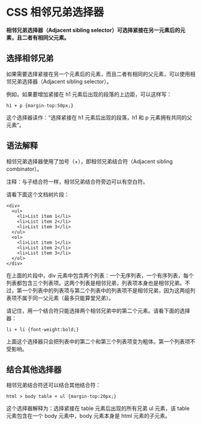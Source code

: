 
# CSS 相邻兄弟选择器




**相邻兄弟选择器（Adjacent sibling selector）可选择紧接在另一元素后的元素，且二者有相同父元素。**

## 选择相邻兄弟

如果需要选择紧接在另一个元素后的元素，而且二者有相同的父元素，可以使用相邻兄弟选择器（Adjacent sibling selector）。

例如，如果要增加紧接在 h1 元素后出现的段落的上边距，可以这样写：

```
h1 + p {margin-top:50px;}
```

这个选择器读作：“选择紧接在 h1 元素后出现的段落，h1 和 p 元素拥有共同的父元素”。



## 语法解释

相邻兄弟选择器使用了加号（+），即相邻兄弟结合符（Adjacent sibling combinator）。

注释：与子结合符一样，相邻兄弟结合符旁边可以有空白符。

请看下面这个文档树片段：

```
<div>
  <ul>
    <li>List item 1</li>
    <li>List item 2</li>
    <li>List item 3</li>
  </ul>
  <ol>
    <li>List item 1</li>
    <li>List item 2</li>
    <li>List item 3</li>
  </ol>
</div>

```

在上面的片段中，div 元素中包含两个列表：一个无序列表，一个有序列表，每个列表都包含三个列表项。这两个列表是相邻兄弟，列表项本身也是相邻兄弟。不过，第一个列表中的列表项与第二个列表中的列表项不是相邻兄弟，因为这两组列表项不属于同一父元素（最多只能算堂兄弟）。

请记住，用一个结合符只能选择两个相邻兄弟中的第二个元素。请看下面的选择器：

```
li + li {font-weight:bold;}
```

上面这个选择器只会把列表中的第二个和第三个列表项变为粗体。第一个列表项不受影响。



## 结合其他选择器

相邻兄弟结合符还可以结合其他结合符：

```
html > body table + ul {margin-top:20px;}
```

这个选择器解释为：选择紧接在 table 元素后出现的所有兄弟 ul 元素，该 table 元素包含在一个 body 元素中，body 元素本身是 html 元素的子元素。




